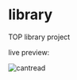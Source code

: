 # library

TOP library project

live preview:

![cantread](https://github.com/MK-DlR/library/blob/main/read.gif)
